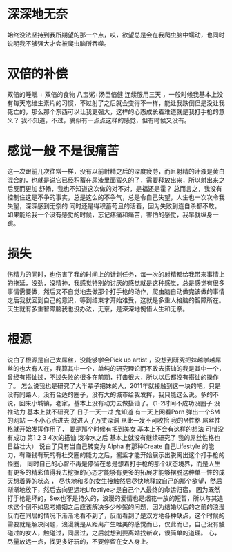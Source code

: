
# 深深地无奈

始终没法坚持到我所期望的那一个点，哎，欲望总是会在我爬虫脑中蠕动，也同时说明我不够强大才会被爬虫脑所吞噬。

# 双倍的补偿  

双倍的睡眠 + 双倍的食物  八宝粥+汤臣倍健 连续服用三天   ，一般时候我基本上没有每天吃维生素片的习惯，不过射了之后就会变得不一样，能让我跌倒但是没让我
死亡的，那么那个东西可以让我更强大，这样的心态成长着难道就是我打手枪的意义？ 我不知道，不过，貌似有一点点这样的感觉，但有时候又没有。

# 感觉一般 不是很痛苦

这一次跟前几次往常一样，没有以前射精之后的深度疲劳，而且射精的汁液是黄白混合的，也就是说它已经积蓄在尿液里面蛮久的了，需要释放出来，所以射出来之后反而更加
舒畅，我也不知道这次做的对不对，是福还是霍？    总而言之，我没有控制住这是不争的事实，总是这么的不争气，总是令自己失望，人生也一次次令我失望，深深感到无奈的
同时还是得积蓄苟且的活着，因为失败到连自杀都不敢。  如果能给我一个没有感觉的时候，忘记疼痛和痛苦，害怕的感觉，我早就纵身一跳。

# 损失

伤精力的同时，也伤害了我的时间上的计划任务，每一次的射精都给我带来事情上的拖延，没劲，没精神，我感觉特别的讨厌的感觉就是这种感觉，总是感觉有很多事情需要做，然后又不自觉地去做那个打手枪的动作，爬虫脑自动做完该做的事情之后我就回到自己的意识，等到结束才开始难受，这就是多重人格脑的智障所在。天生就有多重智障脑我也没办法，无奈，是深深地惋惜人生和无奈。


# 根源

说白了根源是自己太屌丝，没能够学会Pick up artist ，没想到研究把妹越学越屌丝的也大有人在，我算其中一个，单纯的研究理论而不敢去搭讪的我是其中一个，曾经有搭讪过，不过失败的很多在前期，打击很大，所以以后都没有搭讪的操作了。 怎么说我也是研究了大半辈子把妹的人，2011年就接触到这一块的吧，只是没有同路人，没有合适的圈子，没有大的城市给我发挥，我只能这么说。多的不说，回来小城镇，老家，基本上没有动力去做搭讪了。（1-2时间不成功没圈子 没推动力 基本上就不研究了 日子一天一过 鬼知道 有一天上网看Porn 弹出一个SM的网站 一不小心点进去 就进入了万丈深渊 从此一发不可收拾 我的M性格 屌丝性格就开始发挥作用了， 要是那个时候有把到美女 基本上不会有这样的想法 可惜没有成功 第1 2 3 4次的搭讪 泼冷水之后 基本上就没有继续研究了 我的屌丝性格也日益壮大）  说白了只有当自己转变为 Alpha 有那种Create 自己Lifestyle 的能力，有赚钱有玩的有社交圈的能力之后，酱紫才能开始展示出脱离出这个打手枪的怪圈，  同时自己的心智不再是停留在总是想着打手枪的那个状态境界，而是人生有更多的精彩值得我去挖掘的心态才能够有更多的拓展才能够摆脱这种单一性的成天想着弄的状态 ， 尽快地和多的女生接触然后尽快地释放自己的那个欲望，然后渐渐地放下，然后去向更远地Lifestlye才是自己个人最终的命运归宿， 因为既然打手枪是坏的，Sex也不是持久的，浪漫的爱情也是烟花一放的短暂，所以与其追求这个倒不如思考婚姻之后应该解决多少吵架的问题，因为结婚以后的之前的浪漫反而在同居的情况下渐渐地看不到了，反而看到了是双方地各种缺点，这个时候的需要就是解决问题，浪漫就是从距离产生唯美的感觉而已，仅此而已，自己没有触碰过的女人，触碰过，同居过，之后就想到要离婚找新欢，很简单的道理。 心，尽量放远一点，找更多好玩的，不要停留在女人身上。




